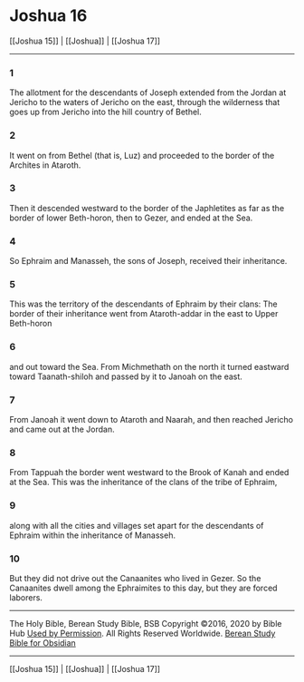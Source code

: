 # Joshua 16

[[Joshua 15]] | [[Joshua]] | [[Joshua 17]]

---

### 1
The allotment for the descendants of Joseph extended from the Jordan at Jericho to the waters of Jericho on the east, through the wilderness that goes up from Jericho into the hill country of Bethel.

### 2
It went on from Bethel (that is, Luz) and proceeded to the border of the Archites in Ataroth.

### 3
Then it descended westward to the border of the Japhletites as far as the border of lower Beth-horon, then to Gezer, and ended at the Sea.

### 4
So Ephraim and Manasseh, the sons of Joseph, received their inheritance.

### 5
This was the territory of the descendants of Ephraim by their clans: The border of their inheritance went from Ataroth-addar in the east to Upper Beth-horon

### 6
and out toward the Sea. From Michmethath on the north it turned eastward toward Taanath-shiloh and passed by it to Janoah on the east.

### 7
From Janoah it went down to Ataroth and Naarah, and then reached Jericho and came out at the Jordan.

### 8
From Tappuah the border went westward to the Brook of Kanah and ended at the Sea. This was the inheritance of the clans of the tribe of Ephraim,

### 9
along with all the cities and villages set apart for the descendants of Ephraim within the inheritance of Manasseh.

### 10
But they did not drive out the Canaanites who lived in Gezer. So the Canaanites dwell among the Ephraimites to this day, but they are forced laborers.

---

The Holy Bible, Berean Study Bible, BSB
Copyright ©2016, 2020 by Bible Hub
[Used by Permission](https://berean.bible/terms.htm). All Rights Reserved Worldwide.
[Berean Study Bible for Obsidian](https://github.com/gapmiss/berean-study-bible-for-obsidian)

---

[[Joshua 15]] | [[Joshua]] | [[Joshua 17]]

